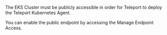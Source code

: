 The EKS Cluster must be publicly accessible in order for Teleport to deploy the Teleport Kubernetes Agent.

You can enable the public endpoint by accessing the Manage Endpoint Access.